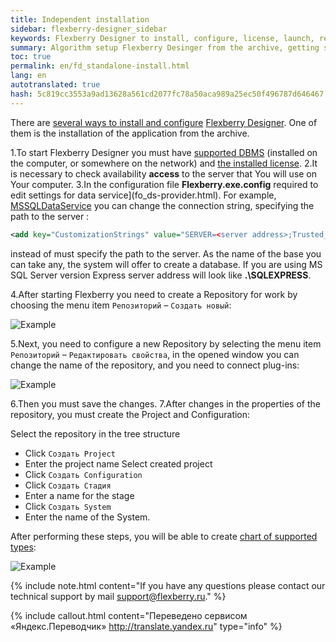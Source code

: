 ```yaml
---
title: Independent installation
sidebar: flexberry-designer_sidebar
keywords: Flexberry Designer to install, configure, license, launch, repository, DBMS, database
summary: Algorithm setup Flexberry Desinger from the archive, getting started, connecting to the DBMS server
toc: true
permalink: en/fd_standalone-install.html
lang: en
autotranslated: true
hash: 5c819cc3553a9ad13628a561cd2077fc78a50aca989a25ec50f496787d646467
---
```


There are [several ways to install and configure](fd_install.html) [Flexberry Designer](fd_flexberry-designer.html). One of them is the installation of the application from the archive.

1.To start Flexberry Designer you must have [supported DBMS](fo_data-service.html) (installed on the computer, or somewhere on the network) and [the installed license](fd_install.html).
2.It is necessary to check availability **access** to the server that You will use on Your computer.
3.In the configuration file **Flexberry.exe.config** required to edit settings for data service](fo_ds-provider.html).
For example, [MSSQLDataService](fo_mssql-data-service.html) you can change the connection string, specifying the path to the server :

```xml
<add key="CustomizationStrings" value="SERVER=<server address>;Trusted_connection=yes;DATABASE=CASE;"/>
```

instead of <server address> must specify the path to the server. As the name of the base you can take any, the system will offer to create a database. If you are using MS SQL Server version Express server address will look like **.\SQLEXPRESS**.

4.After starting Flexberry you need to create a Repository for work by choosing the menu item `Репозиторий` – `Создать новый`:

![Example](/images/pages/products/flexberry-designer/about/create-new-repository.png)

5.Next, you need to configure a new Repository by selecting the menu item `Репозиторий` – `Редактировать свойства`, in the opened window you can change the name of the repository, and you need to connect plug-ins:

![Example](/images/pages/products/flexberry-designer/about/rep-properties.png)

6.Then you must save the changes.
7.After changes in the properties of the repository, you must create the Project and Configuration:

Select the repository in the tree structure
* Click `Создать Project`
* Enter the project name
Select created project
* Click `Создать Configuration`
* Click `Создать Стадия`
* Enter a name for the stage
* Click `Создать System`
* Enter the name of the System.

After performing these steps, you will be able to create [chart of supported types](fd_editing-diagram.html):

![Example](/images/pages/products/flexberry-designer/about/create-diagram.png)

{% include note.html content="If you have any questions please contact our technical support by mail support@flexberry.ru." %}



{% include callout.html content="Переведено сервисом «Яндекс.Переводчик» <http://translate.yandex.ru>" type="info" %}